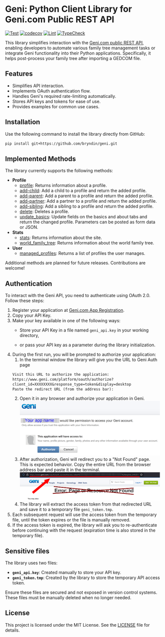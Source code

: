 # Geni: Python Client Library for Geni.com Public REST API

[![Test](https://github.com/bryndin/geni/actions/workflows/test.yaml/badge.svg)](https://github.com/bryndin/geni/actions/workflows/test.yaml)
[![codecov](https://codecov.io/gh/bryndin/geni/graph/badge.svg?token=3Z916ZHDMK)](https://codecov.io/gh/bryndin/geni)
[![Lint](https://github.com/bryndin/geni/actions/workflows/lint.yaml/badge.svg)](https://github.com/bryndin/geni/actions/workflows/lint.yaml)
[![TypeCheck](https://github.com/bryndin/geni/actions/workflows/typecheck.yaml/badge.svg)](https://github.com/bryndin/geni/actions/workflows/typecheck.yaml)

This library simplifies interaction with the [Geni.com public REST API](https://www.geni.com/platform/developer/index), enabling developers to automate various family tree management tasks or integrate Geni functionality into their Python applications. Specifically, it helps post-process your family tree after importing a GEDCOM file.


## Features
- Simplifies API interaction.
- Implements OAuth authentication flow.
- Handles Geni's required rate-limiting automatically.
- Stores API keys and tokens for ease of use.
- Provides examples for common use cases.

## Installation
Use the following command to install the library directly from GitHub:
```bash
pip install git+https://github.com/bryndin/geni.git
```

## Implemented Methods
The library currently supports the following methods:

* **Profile**
  - [profile](https://www.geni.com/platform/developer/help/api?path=profile): Returns information about a profile. 
  - [add-child](https://www.geni.com/platform/developer/help/api?path=profile%252Fadd-child): Add a child to a profile and return the added profile.
  - [add-parent](https://www.geni.com/platform/developer/help/api?path=profile%252Fadd-parent): Add a parent to a profile and return the added profile.
  - [add-partner](https://www.geni.com/platform/developer/help/api?path=profile%252Fadd-partner): Add a partner to a profile and return the added profile.
  - [add-sibling](https://www.geni.com/platform/developer/help/api?path=profile%252Fadd-sibling): Add a sibling to a profile and return the added profile.
  - [delete](https://www.geni.com/platform/developer/help/api?path=profile%2Fdelete): Deletes a profile.
  - [update_basics](https://www.geni.com/platform/developer/help/api?path=profile%2Fupdate-basics): Update fields on the basics and about tabs and return the changed profile. Parameters can be posted as form data or JSON.
* **Stats**
  - [stats](https://www.geni.com/platform/developer/help/api?path=stats): Returns information about the site.
  - [world_family_tree](https://www.geni.com/platform/developer/help/api?path=stats%2Fworld-family-tree): Returns information about the world family tree.
* **User**
  - [managed_profiles](https://www.geni.com/platform/developer/help/api?path=user%2Fmanaged-profiles): Returns a list of profiles the user manages.

Additional methods are planned for future releases. Contributions are welcome!

## Authentication
To interact with the Geni API, you need to authenticate using OAuth 2.0. Follow these steps:

1. Register your application at [Geni.com App Registration](https://www.geni.com/platform/developer/help/oauth_extensions).
2. Copy your API Key.
3. Make your key available in one of the following ways:
    - Store your API Key in a file named `geni_api.key` in your working directory,
      
    - or pass your API key as a parameter during the library initialization.
4. During the first run, you will be prompted to authorize your application:
   1. In the terminal window the library will give you the URL to Geni Auth page
    ```
    Visit this URL to authorize the application:
    https://www.geni.com/platform/oauth/authorize?client_id=XXXXXXXX&response_type=token&display=desktop
    Paste the redirect URL (from the address bar):
    ```
   2. Open it in any browser and authorize your application in Geni.
    ![Geni Auth Page Screenshot](./docs/_static/auth_ask.png)
   3. After authorization, Geni will redirect you to a "Not Found" page. This is expected behavior. Copy the entire URL from the browser address bar and paste it in the terminal.
    ![Geni Redirect URL Location Screenshot](./docs/_static/auth_redirect_url.png)
   4. The library will extract the access token from that redirected URL and save it to a temporary file `geni_token.tmp`.
5. Each subsequent request will use the access token from the temporary file, until the token expires or the file is manually removed.
6. If the access token is expired, the library will ask you to re-authenticate before continuing with the request (expiration time is also stored in the temporary file).

## Sensitive files
The library uses two files:

- **`geni_api.key`**: Created manually to store your API key.
- **`geni_token.tmp`**: Created by the library to store the temporary API access token.

Ensure these files are secured and not exposed in version control systems. These files must be manually deleted when no longer needed.

## License
This project is licensed under the MIT License. See the [LICENSE](./LICENSE) file for details.

